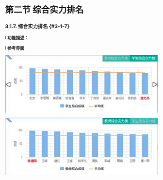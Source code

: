 # 第二节 综合实力排名



### 3.1.7.      综合实力排名 {#3-1-7}

l  **功能描述：**

l  **参考界面**

![](/assets/image011.jpg)

![](/assets/image012.jpg)